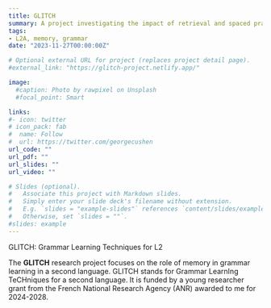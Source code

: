 ```yaml
---
title: GLITCH
summary: A project investigating the impact of retrieval and spaced practice on L2 English grammar learning and the role of declarative and procedural memory.
tags:
- L2A, memory, grammar
date: "2023-11-27T00:00:00Z"

# Optional external URL for project (replaces project detail page).
#external_link: "https://glitch-project.netlify.app/"

image:
  #caption: Photo by rawpixel on Unsplash
  #focal_point: Smart

links:
#- icon: twitter
# icon_pack: fab
#  name: Follow
#  url: https://twitter.com/georgecushen
url_code: ""
url_pdf: ""
url_slides: ""
url_video: ""

# Slides (optional).
#   Associate this project with Markdown slides.
#   Simply enter your slide deck's filename without extension.
#   E.g. `slides = "example-slides"` references `content/slides/example-slides.md`.
#   Otherwise, set `slides = ""`.
#slides: example
---
```


GLITCH: Grammar Learning Techniques for L2

The **GLITCH** research project focuses on the role of memory in grammar learning in a second language. 
GLITCH stands for Grammar LearnIng TeCHniques for a second language. 
It is funded by a young researcher grant from the French National Research Agency (ANR) awarded to me for 2024-2028.